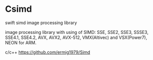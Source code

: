# Csimd
swift simd image processing library

image processing library with using of SIMD: SSE, SSE2, SSE3, SSSE3, SSE4.1, SSE4.2, AVX, AVX2, AVX-512, VMX(Altivec) and VSX(Power7), NEON for ARM. 

c/c++ https://github.com/ermig1979/Simd
